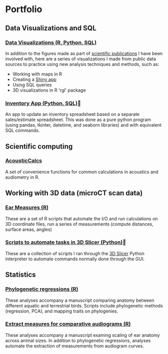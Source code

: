 # Portfolio

## Data Visualizations and SQL
### [Data Visualizations (R, Python, SQL)](https://github.com/jzeyl/Data-visualizations)
In addition to the figures made as part of [scientific publications](https://scholar.google.com/citations?user=zJmtjBYAAAAJ&hl=en) I have been involved with, here are a series of visualizations I made from public data sources to practice using new analysis techniques and methods, such as:  
  * Working with maps in R    
  * Creating a [Shiny app](https://jeff-zeyl.shinyapps.io/shiny_rent_app/?_ga=2.107511364.7932263.1627397886-968041279.1627397886)  
  * Using SQL queries
  * 3D visualizations in R 'rgl' package
  
 ### [Inventory App (Python, SQL)](https://github.com/jzeyl/Inventory-app):snake:
 An app to update an inventory spreadsheet based on a separate sales/estimate spreadsheet. This was done as a pure python program (using pandas, tkinter, datetime, and seaborn libraries) and with equivalent SQL commands.

## Scientific computing
### [AcousticCalcs](https://github.com/jzeyl/AcousticCalcs)
A set of convenience functions for common calculations in acoustics and audiometry in R.

## Working with 3D data (microCT scan data)
### [Ear Measures (R)](https://github.com/jzeyl/Ear-Measures)
These are a set of R scripts that automate the I/O and run calculations on 3D coordinate files, run a series of measurements (compute distances, surface areas, angles)
### [Scripts to automate tasks in 3D Slicer (Python)](https://github.com/jzeyl/3D-Slicer-Scripts):snake:
These are a collection of scripts I ran through the [3D Slicer](https://www.slicer.org/) Python interpreter to automate commands normally done through the GUI. 

## Statistics
### [Phylogenetic regressions (R)](https://github.com/jzeyl/A-T-Statistics)  
These analyses accompany a manuscript comparing anatomy between different aquatic and terrestrial birds. Scripts include phylogenetic methods (regression, PCA), and mapping traits on phylogenies.
### [Extract measures for comparative audiograms (R)](https://github.com/jzeyl/Scaling_2021)
These analyses accompany a manuscript examing scaling of ear anatomy across animal sizes. In addition to phylogenetic regressions, analyses automate the extraction of measurements from audiogram curves.
